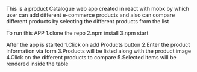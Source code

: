 This is a product Catalogue web app created in react with mobx by which user can add different e-commerce products and also can compare different products by selecting the different products from the list

To run this APP
1.clone the repo
2.npm install
3.npm start

After the app is started 
1.Click on add Products button
2.Enter the product information via form
3.Products will be listed along with the product image
4.Click on the different products to compare
5.Selected items will be rendered inside the table
